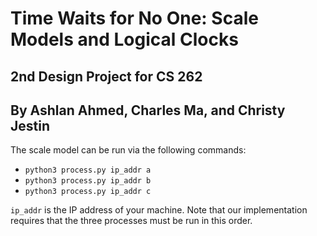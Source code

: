 # Time Waits for No One: Scale Models and Logical Clocks

## 2nd Design Project for CS 262

## By Ashlan Ahmed, Charles Ma, and Christy Jestin

The scale model can be run via the following commands:

-   `python3 process.py ip_addr a`
-   `python3 process.py ip_addr b`
-   `python3 process.py ip_addr c`

`ip_addr` is the IP address of your machine. Note that our implementation requires that the three processes must be run in this order.

